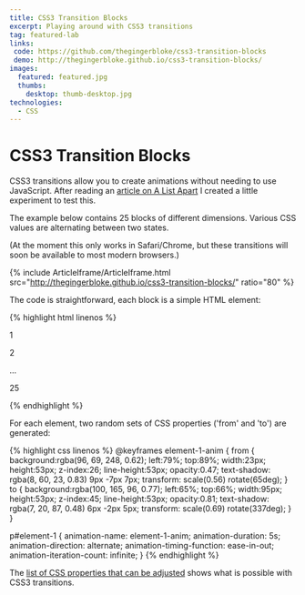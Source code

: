 ```yaml
---
title: CSS3 Transition Blocks
excerpt: Playing around with CSS3 transitions
tag: featured-lab
links:
 code: https://github.com/thegingerbloke/css3-transition-blocks
 demo: http://thegingerbloke.github.io/css3-transition-blocks/
images:
  featured: featured.jpg
  thumbs:
    desktop: thumb-desktop.jpg
technologies:
  - CSS
---
```


# CSS3 Transition Blocks

CSS3 transitions allow you to create animations without needing to use JavaScript.  After reading an [article on A List Apart](http://www.alistapart.com/articles/understanding-css3-transitions/) I created a little experiment to test this.

The example below contains 25 blocks of different dimensions.  Various CSS values are alternating between two states.

(At the moment this only works in Safari/Chrome, but these transitions will soon be available to most modern browsers.)

{% include ArticleIframe/ArticleIframe.html src="http://thegingerbloke.github.io/css3-transition-blocks/" ratio="80" %}

The code is straightforward, each block is a simple HTML element:

{% highlight html linenos %}
<p id="element-1" class="el">1</p>
<p id="element-2" class="el">2</p>
...
<p id="element-25" class="el">25</p>
{% endhighlight %}

For each element, two random sets of CSS properties ('from' and 'to') are generated:

{% highlight css linenos %}
  @keyframes element-1-anim {
      from {
          background:rgba(96, 69, 248, 0.62);
          left:79%;
          top:89%;
          width:23px;
          height:53px;
          z-index:26;
          line-height:53px;
          opacity:0.47;
          text-shadow: rgba(8, 60, 23, 0.83) 9px -7px 7px;
          transform: scale(0.56) rotate(65deg);
      }
      to {
          background:rgba(100, 165, 96, 0.77);
          left:65%;
          top:66%;
          width:95px;
          height:53px;
          z-index:45;
          line-height:53px;
          opacity:0.81;
          text-shadow: rgba(7, 20, 87, 0.48) 6px -2px 5px;
          transform: scale(0.69) rotate(337deg);
      }
  }

  p#element-1 {
      animation-name: element-1-anim;
      animation-duration: 5s;
      animation-direction: alternate;
      animation-timing-function: ease-in-out;
      animation-iteration-count: infinite;
  }
{% endhighlight %}

The [list of CSS properties that can be adjusted](http://www.w3.org/TR/css3-transitions/#properties-from-css-) shows what is possible with CSS3 transitions.
